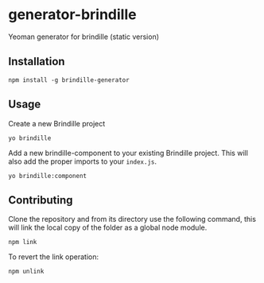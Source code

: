 # generator-brindille
Yeoman generator for brindille (static version)

## Installation
```
npm install -g brindille-generator
```

## Usage
Create a new Brindille project
```
yo brindille
```

Add a new brindille-component to your existing Brindille project. This will also add the proper imports to your `index.js`.
```
yo brindille:component
```


## Contributing
Clone the repository and from its directory use the following command, this will link the local copy of the folder as a global node module.

```
npm link
```

To revert the link operation:

```
npm unlink
```